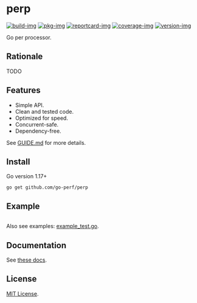 # perp

[![build-img]][build-url]
[![pkg-img]][pkg-url]
[![reportcard-img]][reportcard-url]
[![coverage-img]][coverage-url]
[![version-img]][version-url]

Go per processor.

## Rationale

TODO

## Features

* Simple API.
* Clean and tested code.
* Optimized for speed.
* Concurrent-safe.
* Dependency-free.

See [GUIDE.md](https://github.com/go-perf/perp/blob/main/GUIDE.md) for more details.

## Install

Go version 1.17+

```
go get github.com/go-perf/perp
```

## Example

```go
```

Also see examples: [example_test.go](https://github.com/go-perf/perp/blob/main/example_test.go).

## Documentation

See [these docs][pkg-url].

## License

[MIT License](LICENSE).

[build-img]: https://github.com/go-perf/perp/workflows/build/badge.svg
[build-url]: https://github.com/go-perf/perp/actions
[pkg-img]: https://pkg.go.dev/badge/go-perf/perp/v4
[pkg-url]: https://pkg.go.dev/github.com/go-perf/perp/v4
[reportcard-img]: https://goreportcard.com/badge/go-perf/perp
[reportcard-url]: https://goreportcard.com/report/go-perf/perp
[coverage-img]: https://codecov.io/gh/go-perf/perp/branch/main/graph/badge.svg
[coverage-url]: https://codecov.io/gh/go-perf/perp
[version-img]: https://img.shields.io/github/v/release/go-perf/perp
[version-url]: https://github.com/go-perf/perp/releases
